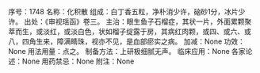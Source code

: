 序号：1748
名称：化积散
组成：白丁香五粒，净朴消少许，硇砂1分，冰片少许。
出处：《审视瑶函》卷三。
主治：眼生鱼子石榴症，其状一片，外面累颗聚萃而生，或淡红，或淡白色，状如榴子绽露于房，其病红肉颗，或四、或六、或八，四角生来，障满睛珠，视亦不见，是血部瘀实之病。
加减：None
功效：None
用法用量：点之。
制备方法：上研极细腻无声。
临床应用：None
各家论述：None
用药禁忌：None
附注：None
